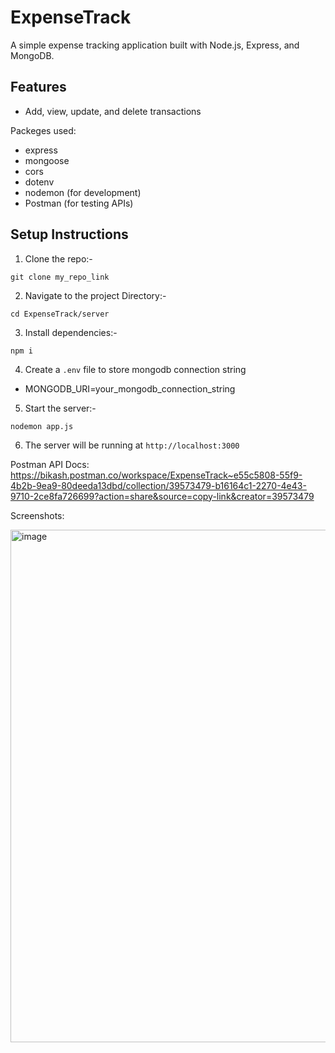 # ExpenseTrack


A simple expense tracking application built with Node.js, Express, and MongoDB.

## Features
- Add, view, update, and delete transactions

Packeges used:
- express
- mongoose
- cors  
- dotenv
- nodemon (for development)
- Postman (for testing APIs)

## Setup Instructions
1. Clone the repo:-
```
git clone my_repo_link

```

2. Navigate to the project Directory:-
```
cd ExpenseTrack/server

```
3. Install dependencies:-
```
npm i
```

4. Create a  `.env` file to store mongodb connection string

- MONGODB_URI=your_mongodb_connection_string

5. Start the server:-

```
nodemon app.js

```

6. The server will be running at `http://localhost:3000`

Postman API Docs: https://bikash.postman.co/workspace/ExpenseTrack~e55c5808-55f9-4b2b-9ea9-80deeda13dbd/collection/39573479-b16164c1-2270-4e43-9710-2ce8fa726699?action=share&source=copy-link&creator=39573479

Screenshots:

<img width="1448" height="820" alt="image" src="https://github.com/user-attachments/assets/82ebe3df-f22c-48eb-bb88-0ecdf7a1f045" />

